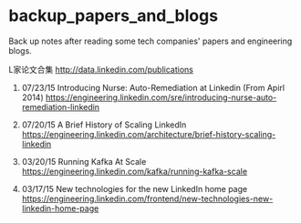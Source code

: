 # backup_papers_and_blogs

Back up notes after reading some tech companies' papers and engineering blogs.

L家论文合集 
http://data.linkedin.com/publications

1. 07/23/15 Introducing Nurse: Auto-Remediation at Linkedin (From Apirl 2014) https://engineering.linkedin.com/sre/introducing-nurse-auto-remediation-linkedin

2. 07/20/15 A Brief History of Scaling LinkedIn
https://engineering.linkedin.com/architecture/brief-history-scaling-linkedin

3. 03/20/15 Running Kafka At Scale
https://engineering.linkedin.com/kafka/running-kafka-scale

4. 03/17/15 New technologies for the new LinkedIn home page
https://engineering.linkedin.com/frontend/new-technologies-new-linkedin-home-page

